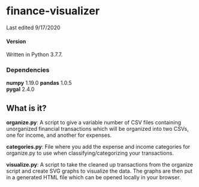 # finance-visualizer

Last edited 9/17/2020

#### Version

Written in Python 3.7.7.

### Dependencies

**numpy** 1.19.0
**pandas** 1.0.5  
**pygal** 2.4.0   

## What is it?

**organize.py**: A script to give a variable number of CSV files containing unorganized financial transactions which will be organized into two CSVs, one for income, and another for expenses.

**categories.py**: File where you add the expense and income categories for organize.py to use when classifying/categorizing your transactions.

**visualize.py**: A script to take the cleaned up transactions from the organize script and create SVG graphs to visualize the data. The graphs are then put in
a generated HTML file which can be opened locally in your browser.
